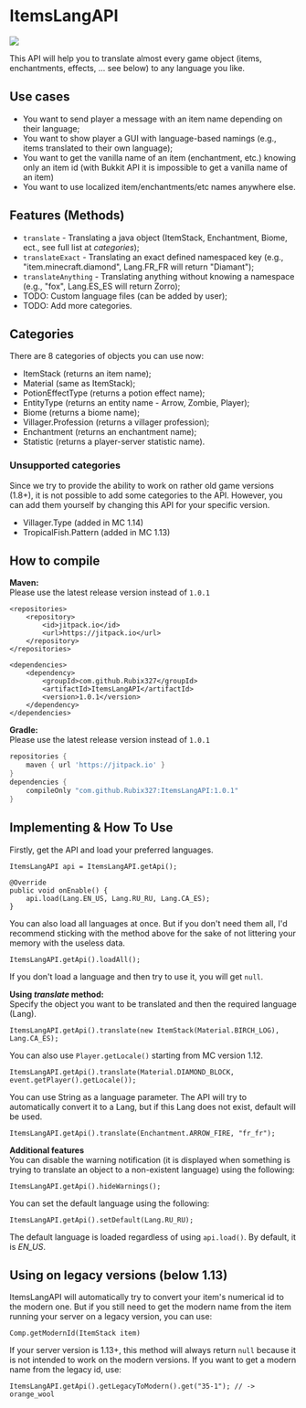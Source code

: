 # ItemsLangAPI
[![](https://jitpack.io/v/Rubix327/ItemsLangAPI.svg)](https://jitpack.io/#Rubix327/ItemsLangAPI)

This API will help you to translate almost every game object (items, enchantments, effects, ... see below) to any language you like.

## Use cases
- You want to send player a message with an item name depending on their language;
- You want to show player a GUI with language-based namings (e.g., items translated to their own language);
- You want to get the vanilla name of an item (enchantment, etc.) knowing only an item id (with Bukkit API it is impossible to get a vanilla name of an item)
- You want to use localized item/enchantments/etc names anywhere else.

## Features (Methods)
- `translate` - Translating a java object (ItemStack, Enchantment, Biome, ect., see full list at *categories*);
- `translateExact` - Translating an exact defined namespaced key (e.g., "item.minecraft.diamond", Lang.FR_FR will return "Diamant");
- `translateAnything` - Translating anything without knowing a namespace (e.g., "fox", Lang.ES_ES will return Zorro);
- TODO: Custom language files (can be added by user);
- TODO: Add more categories.

## Categories

There are 8 categories of objects you can use now:
- ItemStack (returns an item name);
- Material (same as ItemStack);
- PotionEffectType (returns a potion effect name);
- EntityType (returns an entity name - Arrow, Zombie, Player);
- Biome (returns a biome name);
- Villager.Profession (returns a villager profession);
- Enchantment (returns an enchantment name);
- Statistic (returns a player-server statistic name).

### Unsupported categories

Since we try to provide the ability to work on rather old game versions (1.8+), 
it is not possible to add some categories to the API. However, you can add them
yourself by changing this API for your specific version.
- Villager.Type (added in MC 1.14)
- TropicalFish.Pattern (added in MC 1.13)

## How to compile

**Maven:**<br>
Please use the latest release version instead of `1.0.1`
```maven
<repositories>
    <repository>
        <id>jitpack.io</id>
        <url>https://jitpack.io</url>
    </repository>
</repositories>

<dependencies>
    <dependency>
        <groupId>com.github.Rubix327</groupId>
        <artifactId>ItemsLangAPI</artifactId>
        <version>1.0.1</version>
    </dependency>
</dependencies>
```

**Gradle:**<br>
Please use the latest release version instead of `1.0.1`
```gradle
repositories {
    maven { url 'https://jitpack.io' }
}
dependencies {
    compileOnly "com.github.Rubix327:ItemsLangAPI:1.0.1"
}
```

## Implementing & How To Use
Firstly, get the API and load your preferred languages.
```
ItemsLangAPI api = ItemsLangAPI.getApi();

@Override
public void onEnable() {
    api.load(Lang.EN_US, Lang.RU_RU, Lang.CA_ES);
}
```
You can also load all languages at once. 
But if you don't need them all, I'd recommend sticking with the method above
for the sake of not littering your memory with the useless data.
```
ItemsLangAPI.getApi().loadAll();
```
If you don't load a language and then try to use it, you will get `null`.

**Using _translate_ method:**<br>
Specify the object you want to be translated and then the required language (Lang).
```
ItemsLangAPI.getApi().translate(new ItemStack(Material.BIRCH_LOG), Lang.CA_ES);
```
You can also use `Player.getLocale()` starting from MC version 1.12.
```
ItemsLangAPI.getApi().translate(Material.DIAMOND_BLOCK, event.getPlayer().getLocale());
```
You can use String as a language parameter. The API will try to automatically convert it to a Lang,
but if this Lang does not exist, default will be used.
```
ItemsLangAPI.getApi().translate(Enchantment.ARROW_FIRE, "fr_fr");
```

**Additional features**<br>
You can disable the warning notification (it is displayed when something is trying to
translate an object to a non-existent language) using the following:
```
ItemsLangAPI.getApi().hideWarnings();
```
You can set the default language using the following:
```
ItemsLangAPI.getApi().setDefault(Lang.RU_RU);
```
The default language is loaded regardless of using `api.load()`. By default, it is _EN_US_.

## Using on legacy versions (below 1.13)
ItemsLangAPI will automatically try to convert your item's numerical id to the modern one.
But if you still need to get the modern name from the item running your server on
a legacy version, you can use:
```
Comp.getModernId(ItemStack item)
```
If your server version is 1.13+, this method will always return `null` because it is not
intended to work on the modern versions. If you want to get a modern name from
the legacy id, use:
```
ItemsLangAPI.getApi().getLegacyToModern().get("35-1"); // -> orange_wool
```
